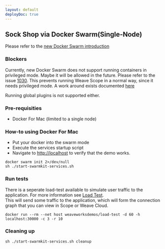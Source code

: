 ```yaml
---
layout: default
deployDoc: true
---
```


## Sock Shop via Docker Swarm(Single-Node)

Please refer to the [new Docker Swarm introduction](http://container-solutions.com/hail-new-docker-swarm/)

### Blockers

Currently, new Docker Swarm does not support running containers in privileged mode.
Maybe it will be allowed in the future.
Please refer to the issue [1030](https://github.com/docker/swarmkit/issues/1030#issuecomment-232299819).
This prevents running Weave Scope in a normal way, since it needs privileged mode.
A work around exists documented [here](https://github.com/weaveworks/scope-global-swarm-service)

Running global plugins is not supported either.

### Pre-requisities

* Docker For Mac (limited to a single node)

### How-to using Docker For Mac

* Put your docker into the swarm mode
* Execute the services startup script
* Navigate to <a href="http://localhost" target="_blank">http://localhost</a> to verify that the demo works.

<!-- deploy-test-start pre-install -->

    docker swarm init 2>/dev/null
    sh ./start-swarmkit-services.sh

<!-- deploy-test-end -->

<!-- deploy-test-hidden create-infrastructure 
    docker service create -\-name healthcheck -\-network msnet andrius/alpine-ruby sleep 1200
    sleep 30
    ID=$(docker ps | grep healthcheck | awk '{print $1}')
    docker cp /repo/deploy/healthcheck.rb $ID:/healthcheck.rb
-->

### Run tests

There is a seperate load-test available to simulate user traffic to the application. For more information see [Load Test](#loadtest).  
This will send some traffic to the application, which will form the connection graph that you can view in Scope or Weave Cloud. 

    docker run --rm --net host weaveworksdemos/load-test -d 60 -h localhost:30000 -c 3 -r 10

<!-- deploy-test-hidden run-tests 
    ID=$(docker ps | grep healthcheck | awk '{print $1}')
    docker exec $ID ruby /healthcheck.rb -s user,catalogue,cart,shipping,payment,orders -d 300 
    if [ $? -ne 0 ]; then 
        docker service rm healthcheck
        exit 1; 
    fi
    docker service rm healthcheck
-->

### Cleaning up

<!-- deploy-test-start destroy-infrastructure -->

    sh ./start-swarmkit-services.sh cleanup

<!-- deploy-test-end -->
